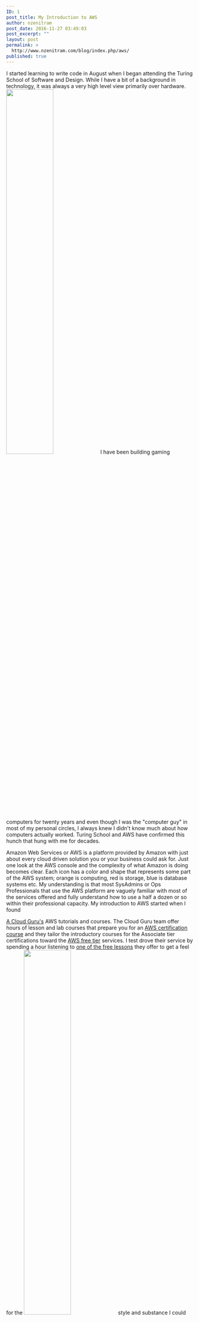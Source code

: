 ```yaml
---
ID: 1
post_title: My Introduction to AWS
author: nzenitram
post_date: 2016-11-27 03:49:03
post_excerpt: ""
layout: post
permalink: >
  http://www.nzenitram.com/blog/index.php/aws/
published: true
---
```

<p style="text-align: left;">
  I started learning to write code in August when I began attending the Turing School of Software and Design. While I have a bit of a background in technology, it was always a very high level view primarily over hardware. <img class="alignright" src="https://s3-us-west-1.amazonaws.com/nzenitramwp/Screen+Shot+2016-11-27+at+4.35.44+PM.png" width="50%" height="50%" />I have been building gaming computers for twenty years and even though I was the "computer guy" in most of my personal circles, I always knew I didn't know much about how computers actually worked. Turing School and AWS have confirmed this hunch that hung with me for decades.
</p> Amazon Web Services or AWS is a platform provided by Amazon with just about every cloud driven solution you or your business could ask for. Just one look at the AWS console and the complexity of what Amazon is doing becomes clear. Each icon has a color and shape that represents some part of the AWS system; orange is computing, red is storage, blue is database systems etc. My understanding is that most SysAdmins or Ops Professionals that use the AWS platform are vaguely familiar with most of the services offered and fully understand how to use a half a dozen or so within their professional capacity. My introduction to AWS started when I found 

[A Cloud Guru's][1] AWS tutorials and courses. The Cloud Guru team offer hours of lesson and lab courses that prepare you for an [AWS certification course][2] and they tailor the introductory courses for the Associate tier certifications toward the [AWS free tier][3] services. I test drove their service by spending a hour listening to [one of the free lessons][4] they offer to get a feel for the <img class="alignleft" src="https://s3-us-west-1.amazonaws.com/nzenitramwp/Screen+Shot+2016-11-27+at+5.28.18+PM.png" width="50%" height="50%" />style and substance I could expect if I became a student. I opted for the [AWS Associate Certification Bundle][5] which, at the time, cost $69. This particular bundle contains about 30 hours of lessons and labs and it is recommended that you sign up for an AWS free tier account before you get started. The free tier gives you access to five of the AWS services but you will still be required to enter your credit card information if you wish to use it. For some services, like the S3 storage buckets, you will be required to enable the free tier option before you begin using it (I deployed a web application for a Turing project that we integrated into the S3 service and I was charged $.01 for use of the service as I failed to enable the free service for the buckets). While the credit card requirement for the free tier of AWS might scare some people away from utilizing the service, I can speak from experience that the overall cost of making a mistake is low unless you accidentally publish your secret key of GitHub or elsewhere and someone steals it. However, even if you do push it to GitHub, the site is constantly scraped for these keys and an email will be sent to you to inform you that your key was pushed<img class="size-medium alignright" src="https://s3-us-west-1.amazonaws.com/nzenitramwp/Screen+Shot+2016-11-28+at+12.30.15+PM.png" alt="" width="50%" height="50%" />. AWS also allows its users to set billing alarms that will send you an email if you exceed a certain dollar value within a billing cycle. I have set my billing alarm to $.50 to let me know when I have been charged for any of the services. Through the month of November, including the Turing project deployment, I have incurred $.55 in charges through AWS with $.53 of that being a monthly recurring Route 53 charge for supplying this blog with a name server through my domain provider. All in all I would highly recommend anyone interested in software development understand, at a high level, what AWS has to offer. Odds are, even if you work for a firm that racks their own servers, they will use AWS for trial deployments, cloud storage, or any number of other services that Amazon provides. If you are more interested in the DevOps side of software development, I would highly recommend ACloudGuru as a means of becoming introduced to AWS services. In my next post, I will explain how I deployed this WordPress site on an AWS EC2 instance and discuss some of the roadblocks and issues I encountered along the way.  

 [1]: https://acloud.guru/
 [2]: https://aws.amazon.com/certification/?sc_channel=PS&sc_campaign=training_certification_2016&sc_publisher=google&sc_medium=awns_training_certification&sc_content=certification_general_b_bmm&sc_detail=%2Baws%20%2Bcertification&sc_category=training_certifications&sc_segment=102872380242&sc_matchtype=b&sc_country=US&s_kwcid=AL!4422!3!102872380242!b!!g!!%2Baws%20%2Bcertification&ef_id=V6YjygAAAC5@9kKY:20161128004419:s
 [3]: https://aws.amazon.com/free/?sc_channel=PS&sc_campaign=acquisition_US&sc_publisher=google&sc_medium=cloud_computing_b&sc_content=aws_free_e_control_q32016&sc_detail=aws%20free%20tier&sc_category=cloud_computing&sc_segment=102882723042&sc_matchtype=e&sc_country=US&s_kwcid=AL!4422!3!102882723042!e!!g!!aws%20free%20tier&ef_id=V6YjygAAAC5@9kKY:20161128004556:s
 [4]: https://acloud.guru/course/intro-cloud-computing/dashboard
 [5]: https://acloud.guru/bundle/aws-associate-certification
